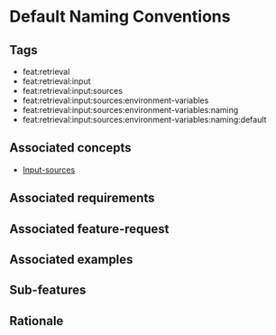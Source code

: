 # Default Naming Conventions

## Tags

- feat:retrieval
- feat:retrieval:input
- feat:retrieval:input:sources
- feat:retrieval:input:sources:environment-variables
- feat:retrieval:input:sources:environment-variables:naming
- feat:retrieval:input:sources:environment-variables:naming:default

## Associated concepts

- [Input-sources](../../../../../../../concepts/input/sources.md)

## Associated requirements

## Associated feature-request

## Associated examples

## Sub-features

## Rationale
